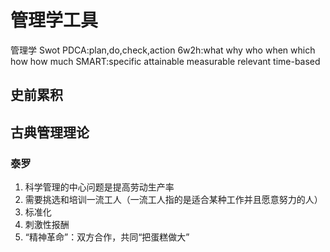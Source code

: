 
# 管理学工具
管理学
Swot
PDCA:plan,do,check,action
6w2h:what  why  who  when  which  how    how much
SMART:specific  attainable  measurable  relevant  time-based
## 史前累积
## 古典管理理论
### 泰罗
1. 科学管理的中心问题是提高劳动生产率
2. 需要挑选和培训一流工人（一流工人指的是适合某种工作并且愿意努力的人）
3. 标准化
4. 刺激性报酬
5. “精神革命”：双方合作，共同“把蛋糕做大”
